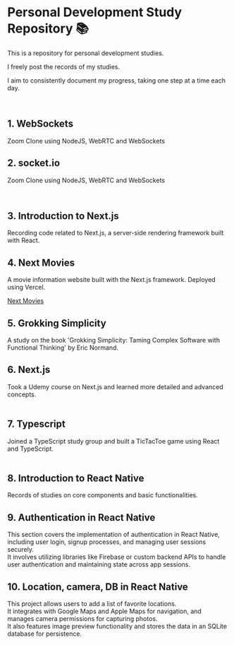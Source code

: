 # Personal Development Study Repository 📚

This is a repository for personal development studies.

I freely post the records of my studies.
</br>

I aim to consistently document my progress, taking one step at a time each day.

</br>

## 1. WebSockets

Zoom Clone using NodeJS, WebRTC and WebSockets

## 2. socket.io

Zoom Clone using NodeJS, WebRTC and WebSockets

</br>

## 3. Introduction to Next.js

Recording code related to Next.js, a server-side rendering framework built with React.

## 4. Next Movies

A movie information website built with the Next.js framework.
Deployed using Vercel.

[Next Movies](https://nextjs-movies-loveflora.vercel.app/)

## 5. Grokking Simplicity

A study on the book 'Grokking Simplicity: Taming Complex Software with Functional Thinking' by Eric Normand.

## 6. Next.js

Took a Udemy course on Next.js and learned more detailed and advanced concepts.
</br></br>

## 7. Typescript

Joined a TypeScript study group and built a TicTacToe game using React and TypeScript.
</br></br>

## 8. Introduction to React Native

Records of studies on core components and basic functionalities.

## 9. Authentication in React Native

This section covers the implementation of authentication in React Native, including user login, signup processes, and managing user sessions securely. <br/>
It involves utilizing libraries like Firebase or custom backend APIs to handle user authentication and maintaining state across app sessions.

## 10. Location, camera, DB in React Native

This project allows users to add a list of favorite locations. <br/>It integrates with Google Maps and Apple Maps for navigation, and manages camera permissions for capturing photos.<br/> It also features image preview functionality and stores the data in an SQLite database for persistence.

